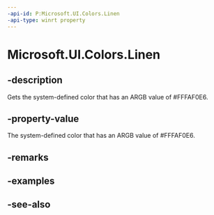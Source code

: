 ```yaml
---
-api-id: P:Microsoft.UI.Colors.Linen
-api-type: winrt property
---
```


<!-- Property syntax
public Windows.UI.Color Linen { get; }
-->

# Microsoft.UI.Colors.Linen

## -description

Gets the system-defined color that has an ARGB value of #FFFAF0E6.

## -property-value

The system-defined color that has an ARGB value of #FFFAF0E6.

## -remarks

## -examples

## -see-also
